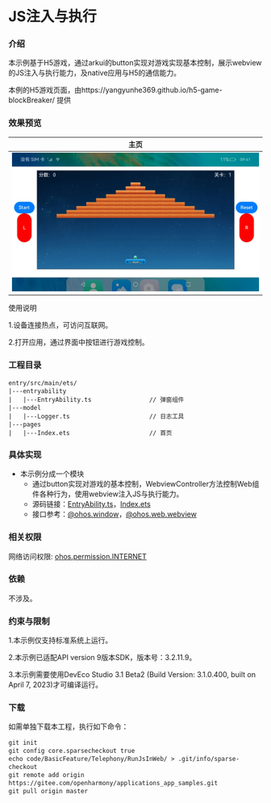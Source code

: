 # JS注入与执行

### 介绍

本示例基于H5游戏，通过arkui的button实现对游戏实现基本控制，展示webview的JS注入与执行能力，及native应用与H5的通信能力。

本例的H5游戏页面，由https://yangyunhe369.github.io/h5-game-blockBreaker/ 提供

### 效果预览

|主页|
|--------------------------------|
|![](screenshots/device/main.jpg)|

使用说明

1.设备连接热点，可访问互联网。

2.打开应用，通过界面中按钮进行游戏控制。

### 工程目录
```
entry/src/main/ets/
|---entryability
|   |---EntryAbility.ts                // 弹窗组件
|---model
|   |---Logger.ts                      // 日志工具
|---pages
|   |---Index.ets                      // 首页
```

### 具体实现

* 本示例分成一个模块
  * 通过button实现对游戏的基本控制，WebviewController方法控制Web组件各种行为，使用webview注入JS与执行能力。
  * 源码链接：[EntryAbility.ts](https://gitee.com/openharmony/applications_app_samples/blob/master/code/BasicFeature/Web/RunJsInWeb/entry/src/main/ets/entryability/EntryAbility.ts)，[Index.ets](https://gitee.com/openharmony/applications_app_samples/blob/master/code/BasicFeature/Web/RunJsInWeb/entry/src/main/ets/pages/Index.ets)
  * 接口参考：[@ohos.window](https://gitee.com/openharmony/docs/blob/master/zh-cn/application-dev/reference/apis/js-apis-window.md)，[@ohos.web.webview](https://gitee.com/openharmony/docs/blob/master/zh-cn/application-dev/reference/apis/js-apis-webview.md)

### 相关权限

网络访问权限: [ohos.permission.INTERNET](https://gitee.com/openharmony/docs/blob/master/zh-cn/application-dev/security/permission-list.md#ohospermissioninternet)

### 依赖

不涉及。

### 约束与限制

1.本示例仅支持标准系统上运行。

2.本示例已适配API version 9版本SDK，版本号：3.2.11.9。

3.本示例需要使用DevEco Studio 3.1 Beta2 (Build Version: 3.1.0.400, built on April 7, 2023)才可编译运行。

### 下载

如需单独下载本工程，执行如下命令：
```
git init
git config core.sparsecheckout true
echo code/BasicFeature/Telephony/RunJsInWeb/ > .git/info/sparse-checkout
git remote add origin https://gitee.com/openharmony/applications_app_samples.git
git pull origin master

```